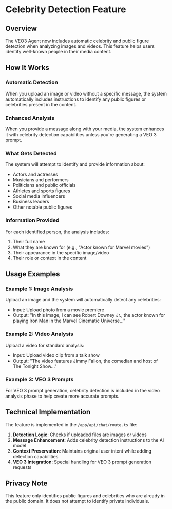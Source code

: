 # Celebrity Detection Feature

## Overview
The VEO3 Agent now includes automatic celebrity and public figure detection when analyzing images and videos. This feature helps users identify well-known people in their media content.

## How It Works

### Automatic Detection
When you upload an image or video without a specific message, the system automatically includes instructions to identify any public figures or celebrities present in the content.

### Enhanced Analysis
When you provide a message along with your media, the system enhances it with celebrity detection capabilities unless you're generating a VEO 3 prompt.

### What Gets Detected
The system will attempt to identify and provide information about:
- Actors and actresses
- Musicians and performers
- Politicians and public officials
- Athletes and sports figures
- Social media influencers
- Business leaders
- Other notable public figures

### Information Provided
For each identified person, the analysis includes:
1. Their full name
2. What they are known for (e.g., "Actor known for Marvel movies")
3. Their appearance in the specific image/video
4. Their role or context in the content

## Usage Examples

### Example 1: Image Analysis
Upload an image and the system will automatically detect any celebrities:
- Input: Upload photo from a movie premiere
- Output: "In this image, I can see Robert Downey Jr., the actor known for playing Iron Man in the Marvel Cinematic Universe..."

### Example 2: Video Analysis
Upload a video for standard analysis:
- Input: Upload video clip from a talk show
- Output: "The video features Jimmy Fallon, the comedian and host of The Tonight Show..."

### Example 3: VEO 3 Prompts
For VEO 3 prompt generation, celebrity detection is included in the video analysis phase to help create more accurate prompts.

## Technical Implementation

The feature is implemented in the `/app/api/chat/route.ts` file:

1. **Detection Logic**: Checks if uploaded files are images or videos
2. **Message Enhancement**: Adds celebrity detection instructions to the AI model
3. **Context Preservation**: Maintains original user intent while adding detection capabilities
4. **VEO 3 Integration**: Special handling for VEO 3 prompt generation requests

## Privacy Note
This feature only identifies public figures and celebrities who are already in the public domain. It does not attempt to identify private individuals.